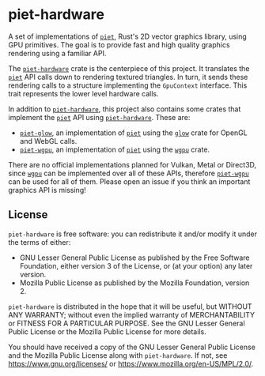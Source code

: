 # piet-hardware

A set of implementations of [`piet`], Rust's 2D vector graphics library, using GPU primitives. The goal is to provide fast and high quality graphics rendering using a familiar API.

The [`piet-hardware`] crate is the centerpiece of this project. It translates the [`piet`] API calls down to rendering textured triangles. In turn, it sends these rendering calls to a structure implementing the `GpuContext` interface. This trait represents the lower level hardware calls.

In addition to [`piet-hardware`], this project also contains some crates that implement the [`piet`] API using [`piet-hardware`]. These are:

- [`piet-glow`], an implementation of [`piet`] using the [`glow`] crate for OpenGL and WebGL calls.
- [`piet-wgpu`], an implementation of [`piet`] using the [`wgpu`] crate.

There are no official implementations planned for Vulkan, Metal or Direct3D, since [`wgpu`] can be implemented over all of these APIs, therefore [`piet-wgpu`] can be used for all of them. Please open an issue if you think an important graphics API is missing!

[`piet`]: https://crates.io/crates/piet
[`piet-hardware`]: ./crates/piet-hardware/README.md
[`piet-glow`]: ./crates/piet-glow/README.md
[`piet-wgpu`]: ./crates/piet-wgpu/README.md
[`glow`]: https://crates.io/crates/glow
[`wgpu`]: https://crates.io/crates/wgpu

## License

`piet-hardware` is free software: you can redistribute it and/or modify it under the terms of
either:

* GNU Lesser General Public License as published by the Free Software Foundation, either
version 3 of the License, or (at your option) any later version.
* Mozilla Public License as published by the Mozilla Foundation, version 2.

`piet-hardware` is distributed in the hope that it will be useful, but WITHOUT ANY WARRANTY;
without even the implied warranty of MERCHANTABILITY or FITNESS FOR A PARTICULAR PURPOSE.
See the GNU Lesser General Public License or the Mozilla Public License for more details.

You should have received a copy of the GNU Lesser General Public License and the Mozilla
Public License along with `piet-hardware`. If not, see <https://www.gnu.org/licenses/> or
<https://www.mozilla.org/en-US/MPL/2.0/>.
